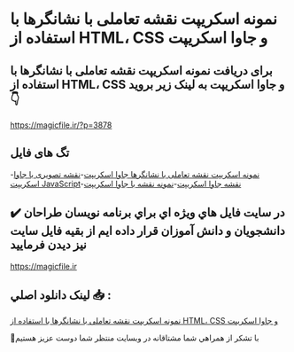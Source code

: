 # نمونه اسکریپت نقشه تعاملی با نشانگرها با استفاده از HTML، CSS و جاوا اسکریپت

## برای دریافت نمونه اسکریپت نقشه تعاملی با نشانگرها با استفاده از HTML، CSS و جاوا اسکریپت به لینک زیر بروید 👇

https://magicfile.ir/?p=3878

## تگ های فایل

-[نمونه اسکریپت نقشه تعاملی با نشانگرها جاوا اسکریپت](https://magicfile.ir/product/%d8%a7%d8%b3%da%a9%d8%b1%db%8c%d9%be%d8%aa-%d9%86%d9%82%d8%b4%d9%87-%d8%aa%d8%b9%d8%a7%d9%85%d9%84%db%8c-%d8%a8%d8%a7-%d9%86%d8%b4%d8%a7%d9%86%da%af%d8%b1%d9%87%d8%a7-html-css-%d8%ac%d8%a7%d9%88%d8%a7-%d8%a7%d8%b3%da%a9%d8%b1%db%8c%d9%be%d8%aa/)-[نقشه تصویری با جاوا اسکریپت JavaScript](https://magicfile.ir/product/%d8%a7%d8%b3%da%a9%d8%b1%db%8c%d9%be%d8%aa-%d9%86%d9%82%d8%b4%d9%87-%d8%aa%d8%b9%d8%a7%d9%85%d9%84%db%8c-%d8%a8%d8%a7-%d9%86%d8%b4%d8%a7%d9%86%da%af%d8%b1%d9%87%d8%a7-html-css-%d8%ac%d8%a7%d9%88%d8%a7-%d8%a7%d8%b3%da%a9%d8%b1%db%8c%d9%be%d8%aa/)-[نقشه جاوا اسکریپت](https://magicfile.ir/product/%d8%a7%d8%b3%da%a9%d8%b1%db%8c%d9%be%d8%aa-%d9%86%d9%82%d8%b4%d9%87-%d8%aa%d8%b9%d8%a7%d9%85%d9%84%db%8c-%d8%a8%d8%a7-%d9%86%d8%b4%d8%a7%d9%86%da%af%d8%b1%d9%87%d8%a7-html-css-%d8%ac%d8%a7%d9%88%d8%a7-%d8%a7%d8%b3%da%a9%d8%b1%db%8c%d9%be%d8%aa/)-[نمونه نقشه با جاوا اسکریپت](https://magicfile.ir/product/%d8%a7%d8%b3%da%a9%d8%b1%db%8c%d9%be%d8%aa-%d9%86%d9%82%d8%b4%d9%87-%d8%aa%d8%b9%d8%a7%d9%85%d9%84%db%8c-%d8%a8%d8%a7-%d9%86%d8%b4%d8%a7%d9%86%da%af%d8%b1%d9%87%d8%a7-html-css-%d8%ac%d8%a7%d9%88%d8%a7-%d8%a7%d8%b3%da%a9%d8%b1%db%8c%d9%be%d8%aa/)

## ✔️ در سايت فايل هاي ويژه اي براي برنامه نويسان طراحان دانشجويان و دانش آموزان قرار داده ايم از بقيه فايل سايت نيز ديدن فرماييد

https://magicfile.ir


## لينک دانلود اصلي 📥 :

[نمونه اسکریپت نقشه تعاملی با نشانگرها با استفاده از HTML، CSS و جاوا اسکریپت](https://magicfile.ir/product/%d8%a7%d8%b3%da%a9%d8%b1%db%8c%d9%be%d8%aa-%d9%86%d9%82%d8%b4%d9%87-%d8%aa%d8%b9%d8%a7%d9%85%d9%84%db%8c-%d8%a8%d8%a7-%d9%86%d8%b4%d8%a7%d9%86%da%af%d8%b1%d9%87%d8%a7-html-css-%d8%ac%d8%a7%d9%88%d8%a7-%d8%a7%d8%b3%da%a9%d8%b1%db%8c%d9%be%d8%aa/) 


🙏با تشکر از همراهي شما مشتاقانه در وبسایت منتظر شما دوست عزیز هستیم

